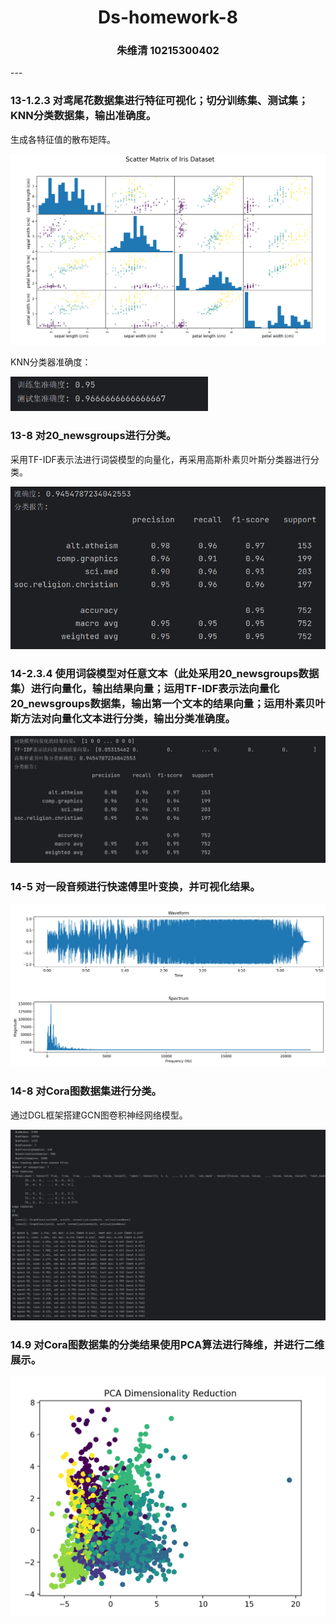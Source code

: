 <h1>
    <center>
        Ds-homework-8
</h1>

<h3>
    <center>
        朱维清 10215300402
</h3>
---

### 13-1.2.3 对鸢尾花数据集进行特征可视化；切分训练集、测试集；KNN分类数据集，输出准确度。

生成各特征值的散布矩阵。

<img src="image/ds-homework-6/image-20231114234132436.png" alt="image-20231114234132436" style="zoom: 50%;" />

KNN分类器准确度：

<img src="image/ds-homework-6/image-20231114234259021.png" alt="image-20231114234259021" style="zoom: 67%;" />



### 13-8 对20_newsgroups进行分类。

采用TF-IDF表示法进行词袋模型的向量化，再采用高斯朴素贝叶斯分类器进行分类。

<img src="image/ds-homework-6/image-20231114234448710.png" alt="image-20231114234448710" style="zoom:67%;" />



### 14-2.3.4 使用词袋模型对任意文本（此处采用20_newsgroups数据集）进行向量化，输出结果向量；运用TF-IDF表示法向量化20_newsgroups数据集，输出第一个文本的结果向量；运用朴素贝叶斯方法对向量化文本进行分类，输出分类准确度。

<img src="image/ds-homework-6/image-20231114234721258.png" alt="image-20231114234721258" style="zoom:67%;" />



### 14-5 对一段音频进行快速傅里叶变换，并可视化结果。

<img src="image/ds-homework-6/image-20231114234837237.png" alt="image-20231114234837237" style="zoom:67%;" />



### 14-8 对Cora图数据集进行分类。

通过DGL框架搭建GCN图卷积神经网络模型。

![0b730036068a264e9fb5e18b7246242](image/ds-homework-6/0b730036068a264e9fb5e18b7246242.jpg)



### 14.9 对Cora图数据集的分类结果使用PCA算法进行降维，并进行二维展示。

<img src="image/ds-homework-6/image-20231114235322878.png" alt="image-20231114235322878" style="zoom: 67%;" />